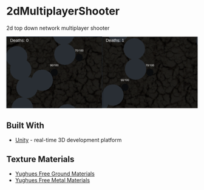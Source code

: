 # 2dMultiplayerShooter
2d top down network multiplayer shooter

![screenshot](./screenshot.PNG)

## Built With
* [Unity](https://unity.com/) - real-time 3D development platform

## Texture Materials
* [Yughues Free Ground Materials](https://assetstore.unity.com/packages/2d/textures-materials/floors/yughues-free-ground-materials-13001)
* [Yughues Free Metal Materials](https://assetstore.unity.com/packages/2d/textures-materials/metals/yughues-free-metal-materials-12949)
